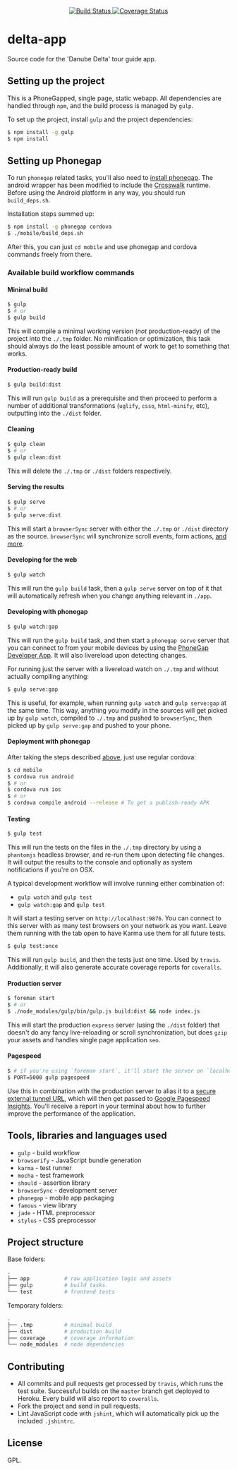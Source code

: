 <p align="center">
  <a href="https://travis-ci.org/readfwd/delta-app" target="_blank">
    <img src="https://travis-ci.org/readfwd/delta-app.svg?branch=master" title="Build Status" />
  </a>
  <a href='https://coveralls.io/r/readfwd/delta-app?branch=master'>
    <img src='https://coveralls.io/repos/readfwd/delta-app/badge.png?branch=master' alt='Coverage Status' />
  </a>
</p>

# delta-app

Source code for the 'Danube Delta' tour guide app.

## Setting up the project

This is a PhoneGapped, single page, static webapp. All dependencies are handled through `npm`, and the build process is managed by `gulp`.

To set up the project, install `gulp` and the project dependencies:

```bash
$ npm install -g gulp
$ npm install
```

## Setting up Phonegap

To run `phonegap` related tasks, you'll also need to [install phonegap](http://phonegap.com/install/).
The android wrapper has been modified to include the [Crosswalk](https://crosswalk-project.org) runtime. Before using the Android platform in any way, you should run `build_deps.sh`.

Installation steps summed up:

```bash
$ npm install -g phonegap cordova
$ ./mobile/build_deps.sh
```

After this, you can just `cd mobile` and use phonegap and cordova commands freely from there.


### Available build workflow commands

#### Minimal build

```bash
$ gulp
$ # or
$ gulp build
```

This will compile a minimal working version (*not* production-ready) of the project into the `./.tmp` folder. No minification or optimization, this task should always do the least possible amount of work to get to something that works.

#### Production-ready build

```bash
$ gulp build:dist
```

This will run `gulp build` as a prerequisite and then proceed to perform a number of additional transformations (`uglify`, `csso`, `html-minify`, etc), outputting into the `./dist` folder.

#### Cleaning

```bash
$ gulp clean
$ # or
$ gulp clean:dist
```

This will delete the `./.tmp` or `./dist` folders respectively.

#### Serving the results

```bash
$ gulp serve
$ # or
$ gulp serve:dist
```

This will start a `browserSync` server with either the `./.tmp` or `./dist` directory as the source. `browserSync` will synchronize scroll events, form actions, [and more](http://www.browsersync.io).

#### Developing for the web

```bash
$ gulp watch
```

This will run the `gulp build` task, then a `gulp serve` server on top of it that will automatically refresh when you change anything relevant in `./app`.

#### Developing with phonegap


```bash
$ gulp watch:gap
```

This will run the `gulp build` task, and then start a `phonegap serve` server that you can connect to from your mobile devices by using the [PhoneGap Developer App](http://app.phonegap.com). It will also livereload upon detecting changes.

For running just the server with a livereload watch on `./.tmp` and without actually compiling anything:

```bash
$ gulp serve:gap
```

This is useful, for example, when running `gulp watch` and `gulp serve:gap` at the same time. This way, anything you modify in the sources will get picked up by `gulp watch`, compiled to `./.tmp` and pushed to `browserSync`, then picked up by `gulp serve:gap` and pushed to your phone.

#### Deployment with phonegap

After taking the steps described [above](#setting-up-phonegap), just use regular cordova:

```bash
$ cd mobile
$ cordova run android
$ # or
$ cordova run ios
$ # or
$ cordova compile android --release # To get a publish-ready APK
```

#### Testing

```bash
$ gulp test
```

This will run the tests on the files in the `./.tmp` directory by using a `phantomjs` headless browser, and re-run them upon detecting file changes. It will output the results to the console and optionally as system notifications if you're on OSX.

A typical development workflow will involve running either combination of:

* `gulp watch` and `gulp test`
* `gulp watch:gap` and `gulp test`

It will start a testing server on `http://localhost:9876`. You can connect to this server with as many test browsers on your network as you want. Leave them running with the tab open to have Karma use them for all future tests.

```bash
$ gulp test:once
```

This will run `gulp build`, and then the tests just one time. Used by `travis`. Additionally, it will also generate accurate coverage reports for `coveralls`.

#### Production server

```bash
$ foreman start
$ # or
$ ./node_modules/gulp/bin/gulp.js build:dist && node index.js
```

This will start the production `express` server (using the `./dist` folder) that doesn't do any fancy live-reloading or scroll synchronization, but does `gzip` your assets and handles single page application `seo`.

#### Pagespeed

```bash
$ # if you're using `foreman start`, it'll start the server on `localhost:5000`
$ PORT=5000 gulp pagespeed
```

Use this in combination with the production server to alias it to a [secure external tunnel URL](https://ngrok.com), which will then get passed to [Google Pagespeed Insights](https://developers.google.com/speed/pagespeed/insights/). You'll receive a report in your terminal about how to further improve the performance of the application.

## Tools, libraries and languages used

* `gulp` - build workflow
* `browserify` - JavaScript bundle generation
* `karma` - test runner
* `mocha` - test framework
* `should` - assertion library
* `browserSync` - development server
* `phonegap` - mobile app packaging
* `famous` - view library
* `jade` - HTML preprocessor
* `stylus` - CSS preprocessor

## Project structure

Base folders:

```bash
.
├── app           # raw application logic and assets
├── gulp          # build tasks
└── test          # frontend tests
```

Temporary folders:

```bash
.
├── .tmp          # minimal build
├── dist          # production build
├── coverage      # coverage information
└── node_modules  # node dependencies
```

## Contributing

* All commits and pull requests get processed by `travis`, which runs the test suite. Successful builds on the `master` branch get deployed to Heroku. Every build will also report to `coveralls`.
* Fork the project and send in pull requests.
* Lint JavaScript code with `jshint`, which will automatically pick up the included `.jshintrc`.

## License

GPL.
